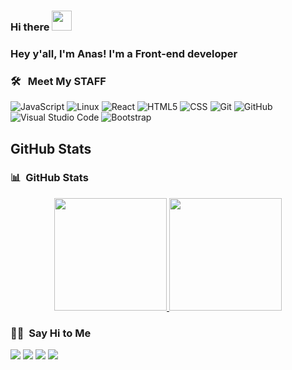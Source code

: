 ### Hi there <img src="https://camo.githubusercontent.com/5a788104be7d81503c80e70fdab66f9e756e84ee/68747470733a2f2f66696c65732e6161736875746f73682e6465762f6865792e676966" width="32px">


<h3>
  Hey y'all, I'm Anas! I'm a Front-end developer
</h3>


<h3> 🛠 &nbsp; Meet My STAFF</h3>

![JavaScript](https://img.shields.io/badge/-JavaScript-000000?style=flat&logo=javascript)
![Linux](https://img.shields.io/badge/-Linux-000000?style=flat&logo=linux&logoColor=FCC624)
![React](https://img.shields.io/badge/-React-333333?style=flat&logo=react)
![HTML5](https://img.shields.io/badge/-HTML5-000000?style=flat&logo=HTML5)
![CSS](https://img.shields.io/badge/-CSS-000000?style=flat&logo=css3)
![Git](https://img.shields.io/badge/-Git-000000?style=flat&logo=git&logoColor=F05032)
![GitHub](https://img.shields.io/badge/-GitHub-000000?style=flat&logo=github&logoColor=FFFFFF)
![Visual Studio Code](https://img.shields.io/badge/-Visual%20Studio%20Code-333333?style=flat&logo=visual-studio-code&logoColor=007ACC)
![Bootstrap](https://img.shields.io/badge/-Bootstrap-333333?style=flat&logo=bootstrap&logoColor=563D7C)


## GitHub Stats 
<h3> 📊 &nbsp;GitHub Stats </h3>

<p align="center">
<a href="https://github.com/AnasAlwaleed00">
  <img height="180em" src="https://github-readme-stats-eight-theta.vercel.app/api?username=AnasAlwaleed00&show_icons=true&theme=vue-dark&include_all_commits=true&count_private=true" />
  <img height="180em" src="https://github-readme-stats-eight-theta.vercel.app/api/top-langs/?username=AnasAlwaleed00&layout=compact&exclude_lang=java+r&theme=vue-dark" />
</a>
</p>


<h3> 🤝🏻 &nbsp;Say Hi to Me </h3>

<p align="center">

<a href="https://www.linkedin.com/in/anas-mustafa-1722241b0/"><img src="https://img.shields.io/badge/-Anas%20Mustafa-0077B5?style=flat-square&logo=Linkedin&logoColor=white"/></a>
<a href="mailto:anasalwaleed77@gmail.com"><img src="https://img.shields.io/badge/-anasalwaleed77@gmail.com-D14836?style=flat-square&logo=Gmail&logoColor=white"/></a>
<a href="https://facebook.com/249Anas"> <img src="https://img.shields.io/badge/-@Anas-1877F2?style=flat-square&logo=Facebook&logoColor=white"/></a>
<a href="https://twitter.com/249Anas"><img src="https://img.shields.io/badge/-@Anas-1877F2?style=flat-square&logo=Twitter&logoColor=white"/></a>



<!-- <a href="https://www.mywebsite.com"><img src="https://img.shields.io/badge/-adityavsingh.com-3423A6?style=flat-square&logo=Google-Chrome&logoColor=white"/></a> -->
<!-- <a href="https://www.behance.net/AVS1508"><img src="https://img.shields.io/badge/-@AVS1508-1769FF?style=flat-square&logo=Behance&logoColor=white"/></a> -->
<!-- <a href="https://instagram.com/249Anas_"><img src="https://img.shields.io/badge/-@adityavs__-E4405F?style=flat-square&logo=Instagram&logoColor=white"/></a> -->

</p>

<!--
**AnasAlwaleed00/AnasAlwaleed00** is a ✨ _special_ ✨ repository because its `README.md` (this file) appears on your GitHub profile.

Here are some ideas to get you started:

- 🔭 I’m currently working on ...
- 🌱 I’m currently learning ...
- 👯 I’m looking to collaborate on ...
- 🤔 I’m looking for help with ...
- 💬 Ask me about ...
- 📫 How to reach me: ...
- 😄 Pronouns: ...
- ⚡ Fun fact: ...
-->
